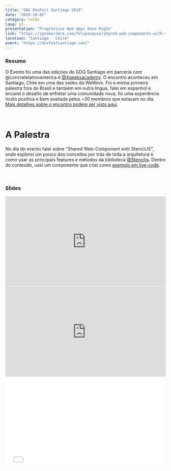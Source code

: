 ```yaml
---
title: "GDG DevFest Santiago 2019"
date: "2019-10-05"
category: talks
lang: pt
presentation: "Progressive Web Apps Done Right"
link: "https://speakerdeck.com/felipesousa/shared-web-components-with-stenciljs"
location: "Santiago - Chile"
event: "https://devfestsantiago.com/"
---
```


### Resumo

O Evento foi uma das edições do GDG Santiago em parceria com @concretelatinoamerica e [@4geeksacademy](https://www.4geeksacademy.co/). O encontro aconteceu em Santiago, Chile em uma das sedes da WeWork.
Foi a minha primeira palestra fora do Brasil e também em outra língua, falei em espanhol e encarei o desafio de enfretar uma comunidade nova, foi uma experiência muito positiva e bem avaliada pelos ~30 membros que estavam no dia. [Mais detalhes sobre o encontro podem ser visto aqui](https://www.meetup.com/gdg-santiago-chile/events/264634504/).

<br />

# A Palestra

No dia do evento falei sobre "Shared Web-Component with StencilJS", onde explorei um pouco dos conceitos por trás de toda a arquitetura e como usar as principais features e métodos da biblioteca [@Stenciljs](https://github.com/ionic-team/stencil). Dentro do conteúdo, usei um componente que criei como [exemplo em live-code](https://github.com/felipesousa/stencil-movie-card).

<br />

### Slides

<div style="left: 0; width: 100%; height: 0; position: relative; padding-bottom: 56.1972%;"><iframe src="https://speakerdeck.com/player/fc2c97556cc240f3a0d5c2431fac9f13" style="border: 0; top: 0; left: 0; width: 100%; height: 100%; position: absolute;" allowfullscreen scrolling="no" allow="encrypted-media"></iframe></div>

<div style="left: 0; width: 100%; height: 0; position: relative; padding-bottom: 56.25%;"><iframe src="https://www.youtube.com/embed/upVhtUVM27E?rel=0" style="border: 0; top: 0; left: 0; width: 100%; height: 100%; position: absolute;" allowfullscreen scrolling="no" allow="encrypted-media; accelerometer; gyroscope; picture-in-picture"></iframe></div>

<div><div style="left: 0; width: 100%; height: 0; position: relative; padding-bottom: 56.25%;"><iframe src="//cdn.iframe.ly/8QGj9ei?playerjs=1&amp;click_to_play=true&amp;_start=40&amp;_end=33m34" style="border: 0; top: 0; left: 0; width: 100%; height: 100%; position: absolute;" allowfullscreen scrolling="no" allow="autoplay *; encrypted-media *; accelerometer; gyroscope; picture-in-picture"></iframe></div></div>
